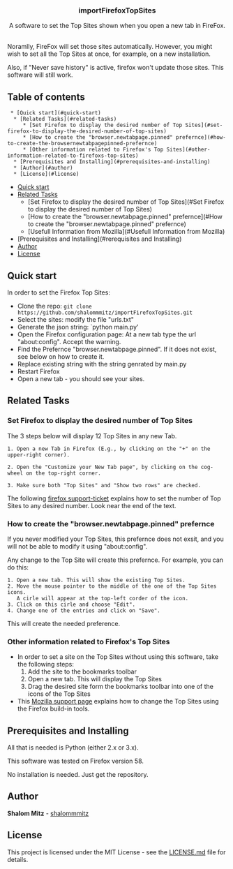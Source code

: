 <p align="center">
  <h3 align="center">importFirefoxTopSites</h3>

  <p align="center">
    A software to set the Top Sites shown when you open a new tab in FireFox.
  </p>
</p>
<br>
Noramlly, FireFox will set those sites automatically.  However, you might wish to set all the Top Sites at once, for example, on a new installation. 

Also, if "Never save history" is active, firefox won't update those sites. This software will still work. 

## Table of contents

     * [Quick start](#quick-start)
      * [Related Tasks](#related-tasks)
         * [Set Firefox to display the desired number of Top Sites](#set-firefox-to-display-the-desired-number-of-top-sites)
         * [How to create the "browser.newtabpage.pinned" prefernce](#how-to-create-the-browsernewtabpagepinned-prefernce)
         * [Other information related to Firefox's Top Sites](#other-information-related-to-firefoxs-top-sites)
      * [Prerequisites and Installing](#prerequisites-and-installing)
      * [Author](#author)
      * [License](#license)


- [Quick start](#quick-start)
- [Related Tasks](#Related-Tasks)
    - [Set Firefox to display the desired number of Top Sites](#Set Firefox to display the desired number of Top Sites)
    - [How to create the "browser.newtabpage.pinned" prefernce](#How to create the "browser.newtabpage.pinned" prefernce)
    - [Usefull Information from Mozilla](#Usefull Information from Mozilla)
- [Prerequisites and Installing](#rerequisites and Installing)
- [Author](#Author)
- [License](#License)

## Quick start

In order to set the Firefox Top Sites:

- Clone the repo: `git clone https://github.com/shalommmitz/importFirefoxTopSites.git`
- Select the sites: modify the file "urls.txt"
- Generate the json string: `python main.py'
- Open the Firefox configuration page: At a new tab type the url "about:config". Accept the warning.
- Find the Prefernce "browser.newtabpage.pinned". If it does not exist, see below on how to create it.
- Replace existing string with the string genrated by main.py
- Restart Firefox
- Open a new tab - you should see your sites.

## Related Tasks

### Set Firefox to display the desired number of Top Sites

The 3 steps below will display 12 Top Sites in any new Tab.

    1. Open a new Tab in Firefox (E.g., by clicking on the "+" on the upper-right corner).
    
    2. Open the "Customize your New Tab page", by clicking on the cog-wheel on the top-right corner.
    
    3. Make sure both "Top Sites" and "Show two rows" are checked.
    
The following [firefox support-ticket](https://support.mozilla.org/en-US/questions/1185690) explains how to set the number of Top Sites to any desired number. Look near the end of the text.
    

### How to create the "browser.newtabpage.pinned" prefernce

If you never modified your Top Sites, this prefernce does not exsit, and you will not be able to modify it using "about:config". 

Any change to the Top Site will create this prefernce. 
For example, you can do this:

    1. Open a new tab. This will show the existing Top Sites.
    2. Move the mouse pointer to the middle of the one of the Top Sites icons.   
       A cirle will appear at the top-left corder of the icon. 
    3. Click on this cirle and choose "Edit". 
    4. Change one of the entries and click on "Save".

This will create the needed preference. 

### Other information related to Firefox's Top Sites

- In order to set a site on the Top Sites without using this software, take the following steps:
    1. Add the site to the bookmarks toolbar
    2. Open a new tab. This will display the Top Sites
    3. Drag the desired site form the bookmarks toolbar into one of the icons of the Top Sites
- This [Mozilla support page](https://support.mozilla.org/en-US/kb/customize-new-tab-page) explains how to change the Top Sites using the Firefox build-in tools.


## Prerequisites and Installing

All that is needed is Python (either 2.x or 3.x). 

This software was tested on Firefox version 58. 

No installation is needed. Just get the repository.


## Author

**Shalom Mitz** - [shalommmitz](https://github.com/shalommmitz)

## License

This project is licensed under the MIT License - see the [LICENSE.md](LICENSE.md) file for details.

